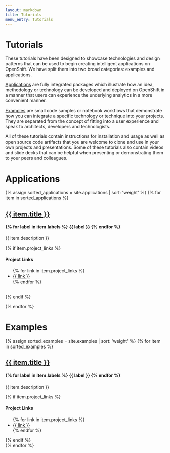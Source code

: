 ```yaml
---
layout: markdown
title: Tutorials
menu_entry: Tutorials
---
```


# Tutorials

These tutorials have been designed to showcase technologies and design
patterns that can be used to begin creating intelligent applications on
OpenShift. We have split them into two broad categories: examples and
applications.

[Applications](#applications) are fully integrated packages which illustrate
how an idea, methodology or technology can be developed and deployed on
OpenShift in a manner that users can experience the underlying analytics in
a more convenient manner.

[Examples](#examples) are small code samples or notebook workflows that
demonstrate how you can integrate a specific technology or technique into
your projects. They are separated from the concept of fitting into a user
experience and speak to architects, developers and technologists.

All of these tutorials contain instructions for installation and usage as
well as open source code artifacts that you are welcome to clone and use
in your own projects and presentations. Some of these tutorials also contain
videos and slide decks that can be helpful when presenting or demonstrating
them to your peers and colleagues.

<h1 id="applications">Applications</h1>

{% assign sorted_applications = site.applications | sort: 'weight' %}
{% for item in sorted_applications %}
<h2>
<a href="/applications/{{ item.link }}">{{ item.title }}</a>
</h2>
<h4>
{% for label in item.labels %}
<span class="badge">{{ label }}</span>
{% endfor %}
</h4>

<p>
{{ item.description }}
</p>

{% if item.project_links %}
#### Project Links

<ul>
{% for link in item.project_links %}
<li><a href="{{ link }}" target="blank">{{ link }}</a></li>
{% endfor %}
</ul>
<br/>
{% endif %}

{% endfor %}

<h1 id="examples">Examples</h1>

{% assign sorted_examples = site.examples | sort: 'weight' %}
{% for item in sorted_examples %}
<h2>
<a href="/examples/{{ item.link }}">{{ item.title }}</a>
</h2>
<h4>
{% for label in item.labels %}
<span class="badge">{{ label }}</span>
{% endfor %}
</h4>

<p>
{{ item.description }}
</p>

{% if item.project_links %}
#### Project Links

<ul>
{% for link in item.project_links %}
<li><a href="{{ link }}" target="blank">{{ link }}</a></li>
{% endfor %}
</ul>
{% endif %}
<br/>
{% endfor %}

